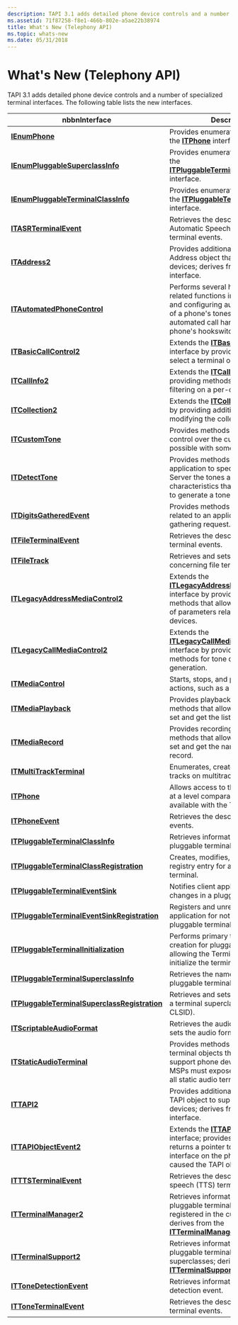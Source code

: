 ```yaml
---
description: TAPI 3.1 adds detailed phone device controls and a number of specialized terminal interfaces. The following table lists the new interfaces.
ms.assetid: 71f87258-f8e1-466b-802e-a5ae22b38974
title: What's New (Telephony API)
ms.topic: whats-new
ms.date: 05/31/2018
---
```


# What's New (Telephony API)

TAPI 3.1 adds detailed phone device controls and a number of specialized terminal interfaces. The following table lists the new interfaces.



| nbbnInterface                                                                                  | Description                                                                                                                                                                                                      |
|------------------------------------------------------------------------------------------------|------------------------------------------------------------------------------------------------------------------------------------------------------------------------------------------------------------------|
| [**IEnumPhone**](/windows/desktop/api/tapi3if/nn-tapi3if-ienumphone)                                                               | Provides enumeration methods for the [**ITPhone**](/windows/desktop/api/tapi3if/nn-tapi3if-itphone) interface.                                                                                                                                       |
| [**IEnumPluggableSuperclassInfo**](/windows/desktop/api/tapi3if/nn-tapi3if-ienumpluggablesuperclassinfo)                           | Provides enumeration methods for the [**ITPluggableTerminalSuperclassInfo**](/windows/desktop/api/tapi3if/nn-tapi3if-itpluggableterminalsuperclassinfo) interface.                                                                                   |
| [**IEnumPluggableTerminalClassInfo**](/windows/desktop/api/tapi3if/nn-tapi3if-ienumpluggableterminalclassinfo)                     | Provides enumeration methods for the [**ITPluggableTerminalClassInfo**](/windows/desktop/api/tapi3if/nn-tapi3if-itpluggableterminalclassinfo) interface.                                                                                             |
| [**ITASRTerminalEvent**](/windows/desktop/api/tapi3if/nn-tapi3if-itasrterminalevent)                                               | Retrieves the description of Automatic Speech Recognition terminal events.                                                                                                                                       |
| [**ITAddress2**](/windows/desktop/api/tapi3if/nn-tapi3if-itaddress2)                                                               | Provides additional methods on the Address object that support phone devices; derives from the [**ITAddress**](/windows/desktop/api/tapi3if/nn-tapi3if-itaddress) interface.                                                                         |
| [**ITAutomatedPhoneControl**](/windows/desktop/api/tapi3if/nn-tapi3if-itautomatedphonecontrol)                                     | Performs several high-level phone-related functions including enabling and configuring automated control of a phone's tones and rings, and automated call handling based on a phone's hookswitch state.          |
| [**ITBasicCallControl2**](/windows/desktop/api/tapi3if/nn-tapi3if-itbasiccallcontrol2)                                             | Extends the [**ITBasicCallControl**](/windows/desktop/api/tapi3if/nn-tapi3if-itbasiccallcontrol) interface by providing methods to select a terminal onto a call.                                                                                    |
| [**ITCallInfo2**](/windows/desktop/api/tapi3if/nn-tapi3if-itcallinfo2)                                                             | Extends the [**ITCallInfo**](/windows/desktop/api/tapi3if/nn-tapi3if-itcallinfo) interface by providing methods to set event filtering on a per-call basis.                                                                                          |
| [**ITCollection2**](/windows/desktop/api/Tapi3if/nn-tapi3if-itcollection2)                                                         | Extends the [**ITCollection**](/windows/desktop/api/tapi3if/nn-tapi3if-itcollection) interface by providing additional methods for modifying the collection.                                                                                         |
| [**ITCustomTone**](/windows/desktop/api/Tapi3if/nn-tapi3if-itcustomtone)                                                           | Provides methods that allow detailed control over the custom tones possible with some phone sets.                                                                                                                |
| [**ITDetectTone**](/windows/desktop/api/Tapi3if/nn-tapi3if-itdetecttone)                                                           | Provides methods that allow an application to specify to the TAPI Server the tones and tone characteristics that cause the server to generate a tone event.                                                      |
| [**ITDigitsGatheredEvent**](/windows/desktop/api/Tapi3if/nn-tapi3if-itdigitsgatheredevent)                                         | Provides methods to retrieve data related to an application's digit-gathering request.                                                                                                                           |
| [**ITFileTerminalEvent**](/windows/desktop/api/tapi3if/nn-tapi3if-itfileterminalevent)                                             | Retrieves the description of file terminal events.                                                                                                                                                               |
| [**ITFileTrack**](/windows/desktop/api/tapi3if/nn-tapi3if-itfiletrack)                                                             | Retrieves and sets information concerning file terminal tracks.                                                                                                                                                  |
| [**ITLegacyAddressMediaControl2**](/windows/desktop/api/Tapi3if/nn-tapi3if-itlegacyaddressmediacontrol2)                           | Extends the [**ITLegacyAddressMediaControl**](/windows/desktop/api/tapi3if/nn-tapi3if-itlegacyaddressmediacontrol) interface by providing additional methods that allow the configuration of parameters related to line devices.                     |
| [**ITLegacyCallMediaControl2**](/windows/desktop/api/Tapi3if/nn-tapi3if-itlegacycallmediacontrol2)                                 | Extends the [**ITLegacyCallMediaControl**](/windows/desktop/api/tapi3if/nn-tapi3if-itlegacycallmediacontrol) interface by providing additional methods for tone detection and generation.                                                            |
| [**ITMediaControl**](/windows/desktop/api/tapi3if/nn-tapi3if-itmediacontrol)                                                       | Starts, stops, and pauses current actions, such as a playback.                                                                                                                                                   |
| [**ITMediaPlayback**](/windows/desktop/api/tapi3if/nn-tapi3if-itmediaplayback)                                                     | Provides playback-specific methods that allow an application to set and get the list of files to play.                                                                                                           |
| [**ITMediaRecord**](/windows/desktop/api/tapi3if/nn-tapi3if-itmediarecord)                                                         | Provides recording-specific methods that allow an application to set and get the names of files to record.                                                                                                       |
| [**ITMultiTrackTerminal**](/windows/desktop/api/tapi3if/nn-tapi3if-itmultitrackterminal)                                           | Enumerates, creates, or removes tracks on multitrack terminals.                                                                                                                                                  |
| [**ITPhone**](/windows/desktop/api/tapi3if/nn-tapi3if-itphone)                                                                     | Allows access to the phone device at a level comparable to that available with the TAPI 2.*x* C API.                                                                                                             |
| [**ITPhoneEvent**](/windows/desktop/api/tapi3if/nn-tapi3if-itphoneevent)                                                           | Retrieves the description of phone events.                                                                                                                                                                       |
| [**ITPluggableTerminalClassInfo**](/windows/desktop/api/tapi3if/nn-tapi3if-itpluggableterminalclassinfo)                           | Retrieves information concerning a pluggable terminal.                                                                                                                                                           |
| [**ITPluggableTerminalClassRegistration**](/windows/desktop/api/Termmgr/nn-termmgr-itpluggableterminalclassregistration)           | Creates, modifies, or deletes the registry entry for a pluggable terminal.                                                                                                                                       |
| [**ITPluggableTerminalEventSink**](/windows/desktop/api/msp/nn-msp-itpluggableterminaleventsink)                           | Notifies client applications about changes in a pluggable terminal.                                                                                                                                              |
| [**ITPluggableTerminalEventSinkRegistration**](/windows/desktop/api/msp/nn-msp-itpluggableterminaleventsinkregistration)   | Registers and unregisters a client application for notification about pluggable terminal events.                                                                                                                 |
| [**ITPluggableTerminalInitialization**](/windows/desktop/api/Termmgr/nn-termmgr-itpluggableterminalinitialization)                 | Performs primary terminal object creation for pluggable terminals, allowing the Terminal Manager to initialize the terminal.                                                                                     |
| [**ITPluggableTerminalSuperclassInfo**](/windows/desktop/api/tapi3if/nn-tapi3if-itpluggableterminalsuperclassinfo)                 | Retrieves the name and CLSID of a pluggable terminal class.                                                                                                                                                      |
| [**ITPluggableTerminalSuperclassRegistration**](/windows/desktop/api/Termmgr/nn-termmgr-itpluggableterminalsuperclassregistration) | Retrieves and sets information about a terminal superclass (name and CLSID).                                                                                                                                     |
| [**ITScriptableAudioFormat**](/windows/desktop/api/tapi3if/nn-tapi3if-itscriptableaudioformat)                                     | Retrieves the audio format from, or sets the audio format for, a track.                                                                                                                                          |
| [**ITStaticAudioTerminal**](/windows/desktop/api/tapi3if/nn-tapi3if-itstaticaudioterminal)                                         | Provides methods on static audio terminal objects that are needed to support phone devices. TAPI 3.1 MSPs must expose this interface on all static audio terminals.                                              |
| [**ITTAPI2**](/windows/desktop/api/tapi3if/nn-tapi3if-ittapi2)                                                                     | Provides additional methods on the TAPI object to support phone devices; derives from the [**ITTAPI**](/windows/desktop/api/tapi3if/nn-tapi3if-ittapi) interface.                                                                                    |
| [**ITTAPIObjectEvent2**](/windows/desktop/api/tapi3if/nn-tapi3if-ittapiobjectevent2)                                               | Extends the [**ITTAPIObjectEvent**](/windows/desktop/api/tapi3if/nn-tapi3if-ittapiobjectevent) interface; provides a method that returns a pointer to an [**ITPhone**](/windows/desktop/api/tapi3if/nn-tapi3if-itphone) interface on the phone object that caused the TAPI object event. |
| [**ITTTSTerminalEvent**](/windows/desktop/api/tapi3if/nn-tapi3if-itttsterminalevent)                                               | Retrieves the description of text-to-speech (TTS) terminal events.                                                                                                                                               |
| [**ITTerminalManager2**](/windows/desktop/api/Termmgr/nn-termmgr-itterminalmanager2)                                               | Retrieves information about pluggable terminal classes registered in the current system; derives from the [**ITTerminalManager**](/windows/desktop/api/Termmgr/nn-termmgr-itterminalmanager) interface.                                              |
| [**ITTerminalSupport2**](/windows/desktop/api/tapi3if/nn-tapi3if-itterminalsupport2)                                               | Retrieves information about pluggable terminal classes and superclasses; derives from the [**ITTerminalSupport**](/windows/win32/api/tapi3if/nn-tapi3if-itterminalsupport) interface.                                                              |
| [**ITToneDetectionEvent**](/windows/desktop/api/Tapi3if/nn-tapi3if-ittonedetectionevent)                                           | Retrieves information about a tone detection event.                                                                                                                                                              |
| [**ITToneTerminalEvent**](/windows/desktop/api/tapi3if/nn-tapi3if-ittoneterminalevent)                                             | Retrieves the description of tone terminal events.                                                                                                                                                               |



 

 

 

